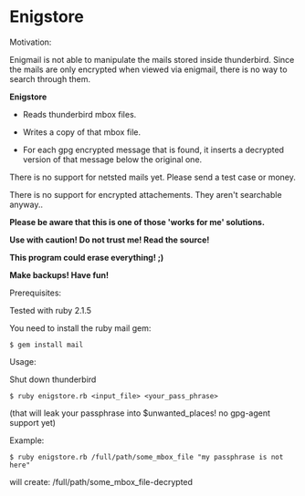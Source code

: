 Enigstore
=========


Motivation:

Enigmail is not able to manipulate the mails stored inside thunderbird.
Since the mails are only encrypted when viewed via enigmail,
there is no way to search through them.


**Enigstore** 

* Reads thunderbird mbox files.

* Writes a copy of that mbox file.

* For each gpg encrypted message that is found, it inserts a decrypted version of that message below the original one.


There is no support for netsted mails yet. Please send a test case or money.

There is no support for encrypted attachements.
They aren't searchable anyway..


**Please be aware that this is one of those 'works for me' solutions.**

**Use with caution! Do not trust me! Read the source!**

**This program could erase everything! ;)**

**Make backups! Have fun!**


Prerequisites:

Tested with ruby 2.1.5

You need to install the ruby mail gem:

```
$ gem install mail
```

Usage:

Shut down thunderbird
```
$ ruby enigstore.rb <input_file> <your_pass_phrase>
```

(that will leak your passphrase into $unwanted_places!
 no gpg-agent support yet)


Example:
```
$ ruby enigstore.rb /full/path/some_mbox_file "my passphrase is not here"
```

will create: /full/path/some_mbox_file-decrypted


